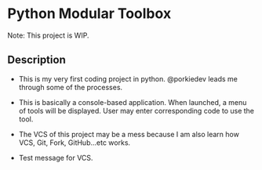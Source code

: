 # Python Modular Toolbox
Note: This project is WIP.
## Description
- This is my very first coding project in python. @porkiedev leads me through some of the processes.

- This is basically a console-based application. When launched, a menu of tools will be displayed. User may enter corresponding code to use the tool.

- The VCS of this project may be a mess because I am also learn how VCS, Git, Fork, GitHub...etc works.

- Test message for VCS.
